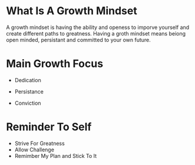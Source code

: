 <h1> What Is A Growth Mindset</h1> 

A growth mindset is having the ability and openess to imporve yourself and create different paths to greatness. Having a groth mindset means beiong open minded, persistant and committed to your own future. 

<h1> Main Growth Focus</h1>

+ Dedication

+ Persistance

+ Conviction


<h1> Reminder To Self</h1>

+ Strive For Greatness
+ Allow Challenge
+ Remimber My Plan and Stick To It